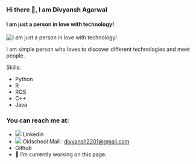 ### Hi there 👋, I am Divyansh Agarwal
#### I am just a person in love with technology!
![I am just a person in love with technology!](https://media-exp1.licdn.com/dms/image/C4D16AQEBL8xb2IswaA/profile-displaybackgroundimage-shrink_350_1400/0/1655614410956?e=1668038400&v=beta&t=1kC5zmJEIwj7rmSzkGvm2A13mG3pRBxQiaISWiDyh78)

I am simple person who loves to discover different technologies and meet people.

Skills:
- Python 
- R
- ROS
- C++
- Java


### You can reach me at:
- <img src="{[BadgeURLHere](https://camo.githubusercontent.com/571384769c09e0c66b45e39b5be70f68f552db3e2b2311bc2064f0d4a9f5983b/68747470733a2f2f696d672e736869656c64732e696f2f62616467652f476d61696c2d4431343833363f7374796c653d666f722d7468652d6261646765266c6f676f3d676d61696c266c6f676f436f6c6f723d7768697465)}" /> Linkedin
- <img src="{[BadgeURLHere](https://camo.githubusercontent.com/571384769c09e0c66b45e39b5be70f68f552db3e2b2311bc2064f0d4a9f5983b/68747470733a2f2f696d672e736869656c64732e696f2f62616467652f476d61696c2d4431343833363f7374796c653d666f722d7468652d6261646765266c6f676f3d676d61696c266c6f676f436f6c6f723d7768697465)}" /> Oldschool Mail : [divyansh2201@gmail.com]("divyansh2201@gmail.com")
- Github
- 🔭 I’m currently working on this page. 






<!--
**divyansh7877/divyansh7877** is a ✨ _special_ ✨ repository because its `README.md` (this file) appears on your GitHub profile.

Here are some ideas to get you started:

- 🔭 I’m currently working on ...
- 🌱 I’m currently learning ...
- 👯 I’m looking to collaborate on ...
- 🤔 I’m looking for help with ...
- 💬 Ask me about ...
- 📫 How to reach me: ...
- 😄 Pronouns: ...
- ⚡ Fun fact: ...
-->
